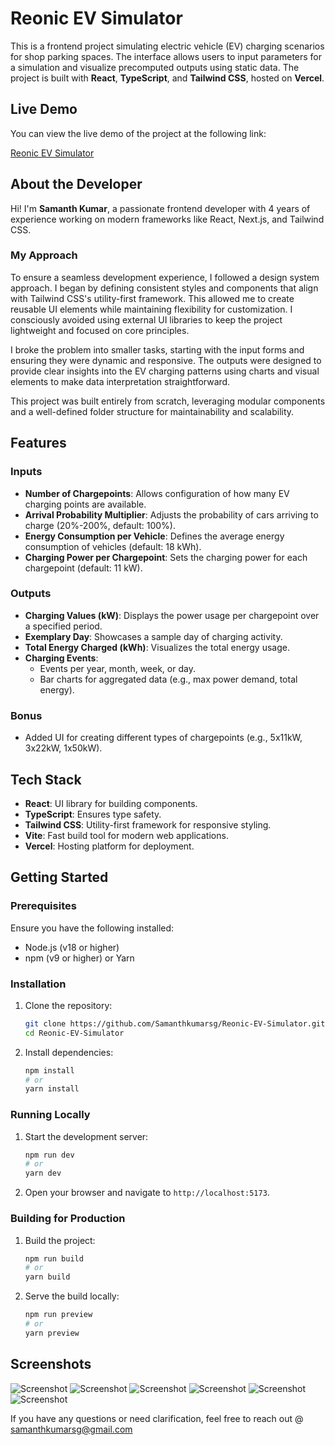 # Reonic EV Simulator

This is a frontend project simulating electric vehicle (EV) charging scenarios for shop parking spaces. The interface allows users to input parameters for a simulation and visualize precomputed outputs using static data. The project is built with **React**, **TypeScript**, and **Tailwind CSS**, hosted on **Vercel**.

## Live Demo

You can view the live demo of the project at the following link:

[Reonic EV Simulator](https://reonic-ev-simulator.vercel.app/)

## About the Developer
Hi! I'm **Samanth Kumar**, a passionate frontend developer with 4 years of experience working on modern frameworks like React, Next.js, and Tailwind CSS. 

### My Approach
To ensure a seamless development experience, I followed a design system approach. I began by defining consistent styles and components that align with Tailwind CSS's utility-first framework. This allowed me to create reusable UI elements while maintaining flexibility for customization. I consciously avoided using external UI libraries to keep the project lightweight and focused on core principles.

I broke the problem into smaller tasks, starting with the input forms and ensuring they were dynamic and responsive. The outputs were designed to provide clear insights into the EV charging patterns using charts and visual elements to make data interpretation straightforward.

This project was built entirely from scratch, leveraging modular components and a well-defined folder structure for maintainability and scalability.

## Features

### Inputs
- **Number of Chargepoints**: Allows configuration of how many EV charging points are available.
- **Arrival Probability Multiplier**: Adjusts the probability of cars arriving to charge (20%-200%, default: 100%).
- **Energy Consumption per Vehicle**: Defines the average energy consumption of vehicles (default: 18 kWh).
- **Charging Power per Chargepoint**: Sets the charging power for each chargepoint (default: 11 kW).

### Outputs
- **Charging Values (kW)**: Displays the power usage per chargepoint over a specified period.
- **Exemplary Day**: Showcases a sample day of charging activity.
- **Total Energy Charged (kWh)**: Visualizes the total energy usage.
- **Charging Events**:
  - Events per year, month, week, or day.
  - Bar charts for aggregated data (e.g., max power demand, total energy).

### Bonus
- Added UI for creating different types of chargepoints (e.g., 5x11kW, 3x22kW, 1x50kW).

## Tech Stack
- **React**: UI library for building components.
- **TypeScript**: Ensures type safety.
- **Tailwind CSS**: Utility-first framework for responsive styling.
- **Vite**: Fast build tool for modern web applications.
- **Vercel**: Hosting platform for deployment.

## Getting Started

### Prerequisites
Ensure you have the following installed:
- Node.js (v18 or higher)
- npm (v9 or higher) or Yarn

### Installation
1. Clone the repository:
   ```bash
   git clone https://github.com/Samanthkumarsg/Reonic-EV-Simulator.git
   cd Reonic-EV-Simulator
   ```
2. Install dependencies:
   ```bash
   npm install
   # or
   yarn install
   ```

### Running Locally
1. Start the development server:
   ```bash
   npm run dev
   # or
   yarn dev
   ```
2. Open your browser and navigate to `http://localhost:5173`.

### Building for Production
1. Build the project:
   ```bash
   npm run build
   # or
   yarn build
   ```
2. Serve the build locally:
   ```bash
   npm run preview
   # or
   yarn preview
   ```


## Screenshots

![Screenshot](https://github.com/Samanthkumarsg/Reonic-EV-Simulator/blob/main/public/screenshots/1.png)
![Screenshot](https://github.com/Samanthkumarsg/Reonic-EV-Simulator/blob/main/public/screenshots/2.png)
![Screenshot](https://github.com/Samanthkumarsg/Reonic-EV-Simulator/blob/main/public/screenshots/3.png)
![Screenshot](https://github.com/Samanthkumarsg/Reonic-EV-Simulator/blob/main/public/screenshots/4.png)
![Screenshot](https://github.com/Samanthkumarsg/Reonic-EV-Simulator/blob/main/public/screenshots/5.png)
![Screenshot](https://github.com/Samanthkumarsg/Reonic-EV-Simulator/blob/main/public/screenshots/6.png)





If you have any questions or need clarification, feel free to reach out @ samanthkumarsg@gmail.com
